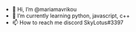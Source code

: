 - 👋 Hi, I’m @mariamavrikou
- 🌱 I’m currently learning python, javascript, c++
- 📫 How to reach me discord SkyLotus#3397

<!---
mariamavrikou/mariamavrikou is a ✨ special ✨ repository because its `README.md` (this file) appears on your GitHub profile.
You can click the Preview link to take a look at your changes.
--->
